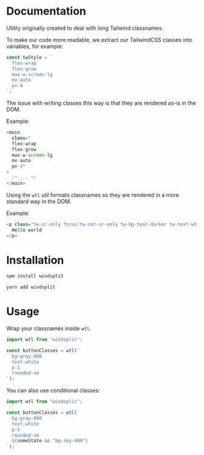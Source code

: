 # Documentation

Utility originally created to deal with long Tailwind classnames.

To make our code more readable, we extract our TailwindCSS classes into variables, for example:

```javascript
const twStyle = `
  flex-wrap
  flex-grow
  max-w-screen-lg
  mx-auto
  px-4
`;
```

The issue with writing classes this way is that they are rendered as-is in the DOM.

Example:

```javascript
<main
  class="
  flex-wrap
  flex-grow
  max-w-screen-lg
  mx-auto
  px-4"
>
  /* ... */
</main>
```

Using the `wtl` util formats classnames so they are rendered in a more standard way in the DOM.

Example:

```javascript
<p class="tw-sr-only focus:tw-not-sr-only tw-bg-teal-darker tw-text-white tw-block tw-text-sm tw-l-0">
  Hello world
</p>
```

# Installation

```javascript
npm install windsplit
```

```javascript
yarn add windsplit
```

# Usage

Wrap your classnames inside `wtl`.

```javascript
import wtl from "windsplit";

const buttonClasses = wtl(`
  bg-gray-800
  text-white
  p-1
  rounded-sm
`);
```

You can also use conditional classes:

```javascript
import wtl from "windsplit";

const buttonClasses = wtl(`
  bg-gray-800
  text-white
  p-1
  rounded-sm
  ${someState && "bg-sky-600"}
`);
```
